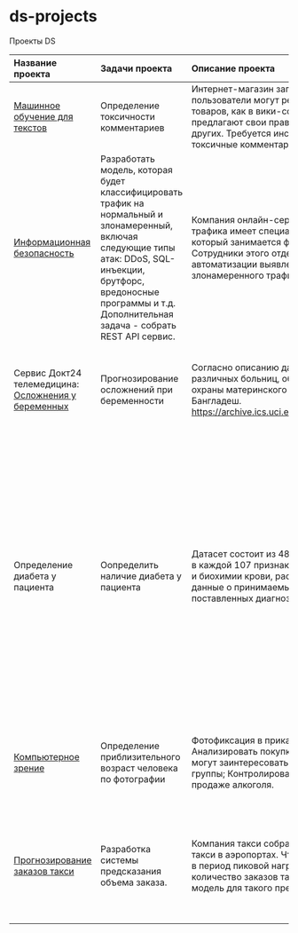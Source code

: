 # ds-projects
Проекты DS



|Название проекта             |Задачи проекта                              |Описание проекта    |Ключевые слова| Выводы, статус проекта|
|:----------------------------|:-------------------------------------------|:------------------------------------------------------|:-------------|:-----------------|
|[Машинное обучение для текстов](https://github.com/Nataly-nb/ds-projects/blob/main/%D0%9C%D0%B0%D1%88%D0%B8%D0%BD%D0%BD%D0%BE%D0%B5%20%D0%BE%D0%B1%D1%83%D1%87%D0%B5%D0%BD%D0%B8%D0%B5%20%D0%B4%D0%BB%D1%8F%20%D1%82%D0%B5%D0%BA%D1%81%D1%82%D0%BE%D0%B2/%D0%9C%D0%B0%D1%88%D0%B8%D0%BD%D0%BD%D0%BE%D0%B5%20%D0%BE%D0%B1%D1%83%D1%87%D0%B5%D0%BD%D0%B8%D0%B5%20%D0%B4%D0%BB%D1%8F%20%D1%82%D0%B5%D0%BA%D1%81%D1%82%D0%BE%D0%B2.ipynb)| Определение токсичности комментариев|Интернет-магазин запускает новый сервис. Теперь пользователи могут редактировать и дополнять описания товаров, как в вики-сообществах. То есть клиенты предлагают свои правки и комментируют изменения других. Требуется инструмент, который будет искать токсичные комментарии и отправлять их на модерацию.|Обработка естественного языка, NLP, nltk, tf-idf| Найдена модель со значением метрики качества F1 >= 0.75: Логистическая регрессия|
|[Информационная безопасность](https://github.com/Nataly-nb/ds-projects/tree/main/Info%20Security)|Разработать модель, которая будет классифицировать трафик на нормальный и злонамеренный, включая следующие типы атак: DDoS, SQL-инъекции, брутфорс, вредоносные программы и т.д. Дополнительная задача - собрать REST API сервис.|Компания онлайн-сервис с высоким уровнем входящего трафика имеет специализированный отдел безопасности, который занимается фильтрацией и анализом трафика. Сотрудники этого отдела обратились за помощью в автоматизации выявления аномального и злонамеренного трафика.|Pandas, Numpy, REST API|Найдена модель с максимальной метрикой Accuracy = 0.9966 - RandomForestClassifier|
|Сервис Докт24 телемедицина:  [Осложнения у беременных](https://github.com/Nataly-nb/ds-projects/blob/main/Colab/Test_task_preg_risk_ipynb.ipynb)|Прогнозирование осложнений при беременности | Согласно описанию датасета, данные были собраны из различных больниц, общественных клиник и служб охраны материнского здоровья в сельских районах Бангладеш. https://archive.ics.uci.edu/dataset/863/maternal+health+risk |pandas, numpy, matplotlib, seaborn, sklearn, catboost|Наилучшую точность показала модель CatBoostClassifier - 83%. Наибольшее влияние на риск оказывает уровень глюкозы, наименьшее - температура. |
|Определение диабета у пациента|Оопределить наличие диабета у пациента|Датасет состоит из 482 записей (параметров пациентов), в каждой 107 признаков, в числе которых данные из ОАК и биохимии крови, рассчитанные по формулам значения, данные о принимаемых/назначенных препаратах, поставленных диагнозах. |pandas, numpy, matplotlib, seaborn, phik, sklearn, catboost, lightgbm, xgboost|Обучены модели DecisionTreeClassifier, RandomForestClassifier, CatBoostClassifier, LGBMClassifier, XGBClassifier. Был создан пайплайн по скалированию, заполнению пропусков и кросс-валидации. Лучшую метрику F1 Macro на тестовой выборке показал CatBoost: 0.6923, RandomForest: 0.7429. 5 самых важных признаков для CatBoost: Глюкоза, Лимфоциты%, Гемоглобин, ЛПВП, АЛТ. Для RandomForest: Глюкоза, ИМТ, Лейкоциты, Мочевина, АЛТ.|
|[Компьютерное зрение](https://github.com/Nataly-nb/ds-projects/tree/main/%D0%9A%D0%BE%D0%BC%D0%BF%D1%8C%D1%8E%D1%82%D0%B5%D1%80%D0%BD%D0%BE%D0%B5%20%D0%B7%D1%80%D0%B5%D0%BD%D0%B8%D0%B5) |Определение приблизительного возраст человека по фотографии|Фотофиксация в прикассовой зоне поможет: Анализировать покупки и предлагать товары, которые могут заинтересовать покупателей этой возрастной группы; Контролировать добросовестность кассиров при продаже алкоголя.|CV,Машинное обучение, Keras|Получена модель с MAE = 7.11, что недостаточно точно для продажи алкоголя, но вполне достаточно для предложения товаров по возрастным группам.|
|[Прогнозирование заказов такси](https://github.com/Nataly-nb/ds-projects/blob/main/%D0%9F%D1%80%D0%BE%D0%B3%D0%BD%D0%BE%D0%B7%D0%B8%D1%80%D0%BE%D0%B2%D0%B0%D0%BD%D0%B8%D0%B5_%D0%B7%D0%B0%D0%BA%D0%B0%D0%B7%D0%BE%D0%B2_%D1%82%D0%B0%D0%BA%D1%81%D0%B8/15_%D0%9F%D1%80%D0%BE%D0%B3%D0%BD%D0%BE%D0%B7%D0%B8%D1%80%D0%BE%D0%B2%D0%B0%D0%BD%D0%B8%D0%B5_%D0%B7%D0%B0%D0%BA%D0%B0%D0%B7%D0%BE%D0%B2_%D1%82%D0%B0%D0%BA%D1%81%D0%B8.ipynb)|Разработка системы предсказания объема заказа.|Компания такси собрала исторические данные о заказах такси в аэропортах. Чтобы привлекать больше водителей в период пиковой нагрузки, нужно спрогнозировать количество заказов такси на следующий час. Строится модель для такого предсказания.|временные ряды, регрессия, предсказания|Получена RMSE на тестовой выборке у CatBoostRegressor 40.22, значит можно использовать эту модель для прогнозирования количества заказов такси на следующий час.|
